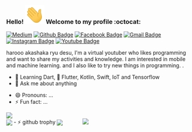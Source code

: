 
### Hello! <img style="margin: 0 auto" src="https://github.com/ABSphreak/ABSphreak/blob/master/gifs/Hi.gif" height="50"> Welcome to my profile :octocat:

[![Medium](https://img.shields.io/badge/Medium-black?style=for-the-badge&logo=Medium)](https://medium.com/@akashakaryu)
[![Github Badge](https://img.shields.io/badge/-Github-000?style=for-the-badge&logo=Github&logoColor=white&link=https://github.com/lucasgdb)](https://github.com/akashakaryu)
[![Facebook Badge](https://img.shields.io/badge/Facebook-1877F2?style=for-the-badge&logo=facebook&logoColor=white)](https://web.facebook.com/akashaka.ryu2/)
[![Gmail Badge](https://img.shields.io/badge/-Gmail-c14438?style=for-the-badge&logo=Gmail&logoColor=white&link=mailto:akashakaryu@gmail.com)](mailto:akashakaryu@gmail.com)
[![Instagram Badge](https://img.shields.io/badge/-Instagram-C13584?style=for-the-badge&labelColor=C13584&logo=instagram&logoColor=white&link=https://www.instagram.com/codepwr/)](https://www.instagram.com/akashakaryu/)
[![Youtube Badge](https://img.shields.io/badge/-Youtube-c14438?style=for-the-badge&logo=Youtube&logoColor=white&link=https://www.youtube.com/channel/UC3QtykkY8PyWsHQFqn8YI0g)](https://www.youtube.com/channel/UC3QtykkY8PyWsHQFqn8YI0g)

<!--
**akashakaryu/akashakaryu** is a ✨ _special_ ✨ repository because its `README.md` (this file) appears on your GitHub profile.
i like coding,i love mobile programming,very enthausiast to artificial intelegence,flutter, kotlin,and tech. i like  reading and watching anime and movies.
Here are some ideas to get you started:
-->
harooo akashaka ryu desu, I'm a virtual youtuber who likes programming and want to share my activities and knowledge. I am interested in mobile and machine learning. and I also like to try new things in programming.
.


<!-- - 🔭 I’m currently working on mobile development -->
- 🌱 Learning Dart, 💙 Flutter, Kotlin, Swift, IoT and Tensorflow
- 💬 Ask me about anything
<!-- - 📫 How to reach me : [Telegram](https://t.me/shakaAji) -->
- 😄 Pronouns: ...
- ⚡ Fun fact: ...
<p>
  <img align="left" width="500" src="https://github-readme-stats.vercel.app/api?username=akashakaryu&count_private=true&show_icons=true&hide_border=false" /><img align="right" width="300" src="https://github-readme-stats.vercel.app/api/top-langs/?username=akashakaryu&count_private=true&hide=javascript,html,php&show_icons=true&hide_border=false" /></p>
    <img align="center" src="https://activity-graph.herokuapp.com/graph?username=akashakaryu&theme=react-dark" />
- ⚡ github trophy
 <img align="center" src="https://github-profile-trophy.vercel.app/?username=akashakaryu" />
</br>
</br>
